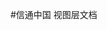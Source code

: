 #信通中国 视图层文档

<code>
  <!-- 
  子页面模板
      @{
        ViewBag.Title = "Home 信通首页"; @*  页面标题 *@
        ViewBag.Menu = 0;  @*  页脚导航定位 *@
      }
      @section featured {
      }
      @* 页面的样式表连接 *@
      @section link{
        <link rel="stylesheet" href="../../Content/css/owl.carousel.css" type="text/css">
        <link rel="stylesheet" href="../../Content/css/owl.theme.css" type="text/css">
        <link rel="stylesheet" href="../../Content/css/index.css" type="text/css">
        }
      @* 页面的样式表连接 *@


      @* 页面的主要内容 *@
      @* 页面的主要内容 *@

      @* 页面的脚本文件 *@
      @section scripts{
      <script src="../../Scripts/js/require.js" data-main="../../Scripts/js/index.js"></script>
      }
      @* 页面的脚本文件 *@
    -->
</code>